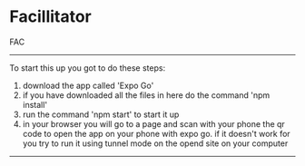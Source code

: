 # Facillitator
FAC

------------------------------------------------
To start this up you got to do these steps:
1. download the app called 'Expo Go'
2. if you have downloaded all the files in here do the command 'npm install'
3. run the command 'npm start' to start it up
4. in your browser you will go to a page and scan with your phone the qr code to open the app on your phone with expo go.
if it doesn't work for you try to run it using tunnel mode on the opend site on your computer

------------------------------------------------